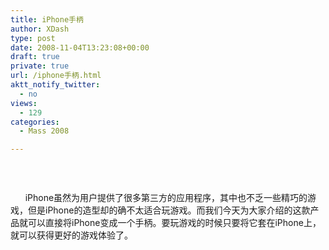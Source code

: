```yaml
---
title: iPhone手柄
author: XDash
type: post
date: 2008-11-04T13:23:08+00:00
draft: true
private: true
url: /iphone手柄.html
aktt_notify_twitter:
  - no
views:
  - 129
categories:
  - Mass 2008

---
```

&nbsp;

<p align="center" style="font-size: 14px; line-height: 22px; ">
  <img decoding="async" alt="" style="border-top-style: none; border-right-style: none; border-left-style: none; border-bottom-style: none; max-width: 500px; " src="http://www.1626.com/html/photo/allimg/081103/0945520.jpg" />
</p>

&nbsp;&nbsp;&nbsp;&nbsp;&nbsp; iPhone虽然为用户提供了很多第三方的应用程序，其中也不乏一些精巧的游戏，但是iPhone的造型却的确不太适合玩游戏。而我们今天为大家介绍的这款产品就可以直接将iPhone变成一个手柄。要玩游戏的时候只要将它套在iPhone上，就可以获得更好的游戏体验了。

&nbsp;